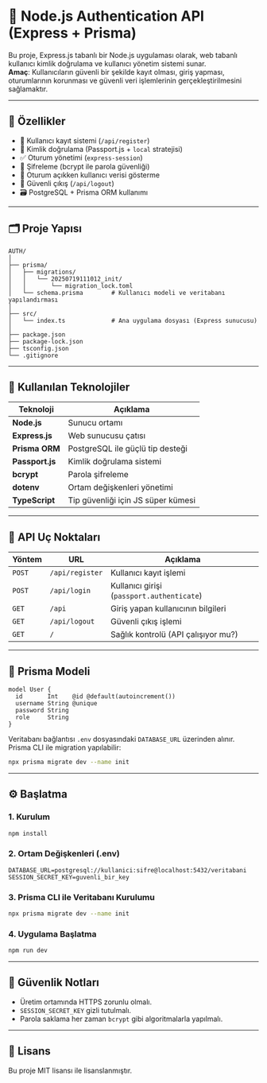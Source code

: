 # 🔐 Node.js Authentication API (Express + Prisma)

Bu proje, Express.js tabanlı bir Node.js uygulaması olarak, web tabanlı kullanıcı kimlik doğrulama ve kullanıcı yönetim sistemi sunar.  
**Amaç**: Kullanıcıların güvenli bir şekilde kayıt olması, giriş yapması, oturumlarının korunması ve güvenli veri işlemlerinin gerçekleştirilmesini sağlamaktır.

---

## 🚀 Özellikler

- 📌 Kullanıcı kayıt sistemi (`/api/register`)
- 🔑 Kimlik doğrulama (Passport.js + `local` stratejisi)
- ✅ Oturum yönetimi (`express-session`)
- 🧾 Şifreleme (bcrypt ile parola güvenliği)
- 🔄 Oturum açıkken kullanıcı verisi gösterme
- 🔐 Güvenli çıkış (`/api/logout`)
- 🗃️ PostgreSQL + Prisma ORM kullanımı

---

## 🗂️ Proje Yapısı

```
AUTH/
│
├── prisma/
│   ├── migrations/
│   │   └── 20250719111012_init/
│   │       └── migration_lock.toml
│   └── schema.prisma        # Kullanıcı modeli ve veritabanı yapılandırması
│
├── src/
│   └── index.ts             # Ana uygulama dosyası (Express sunucusu)
│
├── package.json
├── package-lock.json
├── tsconfig.json
└── .gitignore
```

---

## 🧠 Kullanılan Teknolojiler

| Teknoloji | Açıklama |
|----------|----------|
| **Node.js** | Sunucu ortamı |
| **Express.js** | Web sunucusu çatısı |
| **Prisma ORM** | PostgreSQL ile güçlü tip desteği |
| **Passport.js** | Kimlik doğrulama sistemi |
| **bcrypt** | Parola şifreleme |
| **dotenv** | Ortam değişkenleri yönetimi |
| **TypeScript** | Tip güvenliği için JS süper kümesi |

---

## 🧪 API Uç Noktaları

| Yöntem | URL | Açıklama |
|--------|-----|----------|
| `POST` | `/api/register` | Kullanıcı kayıt işlemi |
| `POST` | `/api/login` | Kullanıcı girişi (`passport.authenticate`) |
| `GET`  | `/api` | Giriş yapan kullanıcının bilgileri |
| `GET`  | `/api/logout` | Güvenli çıkış işlemi |
| `GET`  | `/` | Sağlık kontrolü (API çalışıyor mu?) |

---

## 🧬 Prisma Modeli

```prisma
model User {
  id       Int    @id @default(autoincrement())
  username String @unique
  password String
  role     String
}
```

Veritabanı bağlantısı `.env` dosyasındaki `DATABASE_URL` üzerinden alınır.  
Prisma CLI ile migration yapılabilir:

```bash
npx prisma migrate dev --name init
```

---

## ⚙️ Başlatma

### 1. Kurulum

```bash
npm install
```

### 2. Ortam Değişkenleri (.env)

```
DATABASE_URL=postgresql://kullanici:sifre@localhost:5432/veritabani
SESSION_SECRET_KEY=guvenli_bir_key
```

### 3. Prisma CLI ile Veritabanı Kurulumu

```bash
npx prisma migrate dev --name init
```

### 4. Uygulama Başlatma

```bash
npm run dev
```

---

## 🔐 Güvenlik Notları

- Üretim ortamında HTTPS zorunlu olmalı.
- `SESSION_SECRET_KEY` gizli tutulmalı.
- Parola saklama her zaman `bcrypt` gibi algoritmalarla yapılmalı.

---

## 📄 Lisans

Bu proje MIT lisansı ile lisanslanmıştır.
